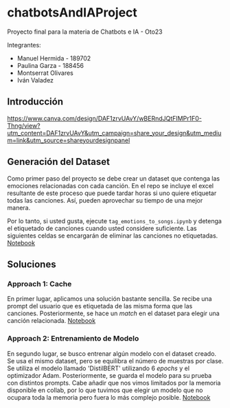 # chatbotsAndIAProject
Proyecto final para la materia de Chatbots e IA - Oto23

Integrantes:
* Manuel Hermida - 189702
* Paulina Garza - 188456
* Montserrat Olivares
* Iván Valadez

## Introducción
https://www.canva.com/design/DAF1zrvUAvY/wBERndJQtFIMPr1F0-Thng/view?utm_content=DAF1zrvUAvY&utm_campaign=share_your_design&utm_medium=link&utm_source=shareyourdesignpanel 

## Generación del Dataset

Como primer paso del proyecto se debe crear un dataset que contenga las emociones relacionadas con cada canción. En el repo se incluye el excel resultante de este proceso que puede tardar horas si uno quiere etiquetar todas las canciones. Así, pueden aprovechar su tiempo de una mejor manera.

Por lo tanto, si usted gusta, ejecute `tag_emotions_to_songs.ipynb` y detenga el etiquetado de canciones cuando usted considere suficiente. Las siguientes celdas se encargarán de eliminar las canciones no etiquetadas. [Notebook](tag_emotions_to_songs.ipynb)

## Soluciones

### Approach 1: Cache

En primer lugar, aplicamos una solución bastante sencilla. Se recibe una prompt del usuario que es etiquetada de las misma forma que las canciones. Posteriormente, se hace un *match* en el dataset para elegir una canción relacionada. [Notebook](solucion_cache.ipynb)

### Approach 2: Entrenamiento de Modelo

En segundo lugar, se busco entrenar algún modelo con el dataset creado. Se usa el mismo dataset, pero se equilibra el número de muestras por clase. Se utiliza el modelo llamado 'DistilBERT' utilizando 6 *epochs* y el optimizador Adam. Posteriormente, se guarda el modelo para su prueba con distintos prompts. Cabe añadir que nos vimos limitados por la memoria disponible en collab, por lo que tuvimos que elegir un modelo que no ocupara toda la memoria pero fuera lo más complejo posible. [Notebook](solucion_modelo.ipynb)
